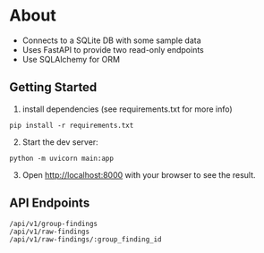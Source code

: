 # About

- Connects to a SQLite DB with some sample data
- Uses FastAPI to provide two read-only endpoints
- Use SQLAlchemy for ORM

## Getting Started

1. install dependencies (see requirements.txt for more info)

```
pip install -r requirements.txt
```

2. Start the dev server:

```
python -m uvicorn main:app
```

3. Open [http://localhost:8000](http://localhost:8000) with your browser to see the result.

## API Endpoints

```
/api/v1/group-findings
/api/v1/raw-findings
/api/v1/raw-findings/:group_finding_id
```
